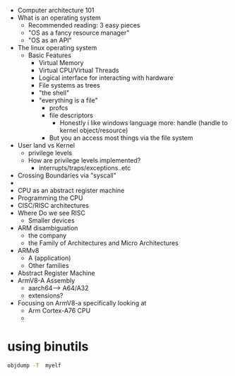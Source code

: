 


- Computer architecture 101
- What is an operating system 
	- Recommended reading: 3 easy pieces 
	- "OS as a fancy resource manager"
	- "OS as an API"
-  The linux operating system 
	- Basic Features
		- Virtual Memory
		- Virtual CPU/Virtual Threads
		- Logical interface for interacting with hardware
		- File systems as trees 
		- "the shell"
		- "everything is a file"
			- profcs
			- file descriptors 
				- Honestly i like windows language more: handle (handle to kernel object/resource)
			- But you an access most things via the file system
- User land vs Kernel
	- privilege levels
	- How are privilege levels implemented? 
		- interrupts/traps/exceptions..etc
- Crossing Boundaries via "syscall"
- 
- CPU as an abstract register machine 
- Programming the CPU 
- CISC/RISC architectures 
- Where Do we see RISC
	- Smaller devices
- ARM disambiguation 
	- the company 
	- the Family of Architectures and Micro Architectures 
- ARMv8
	- A (application)
	- Other families
- Abstract Register Machine 
- ArmV8-A Assembly
	- aarch64--> A64/A32
	- extensions?
- Focusing on ArmV8-a specifically looking at 
	- Arm Cortex-A76 CPU
	- 




# using  binutils 

````bash
objdump -T  myelf


````